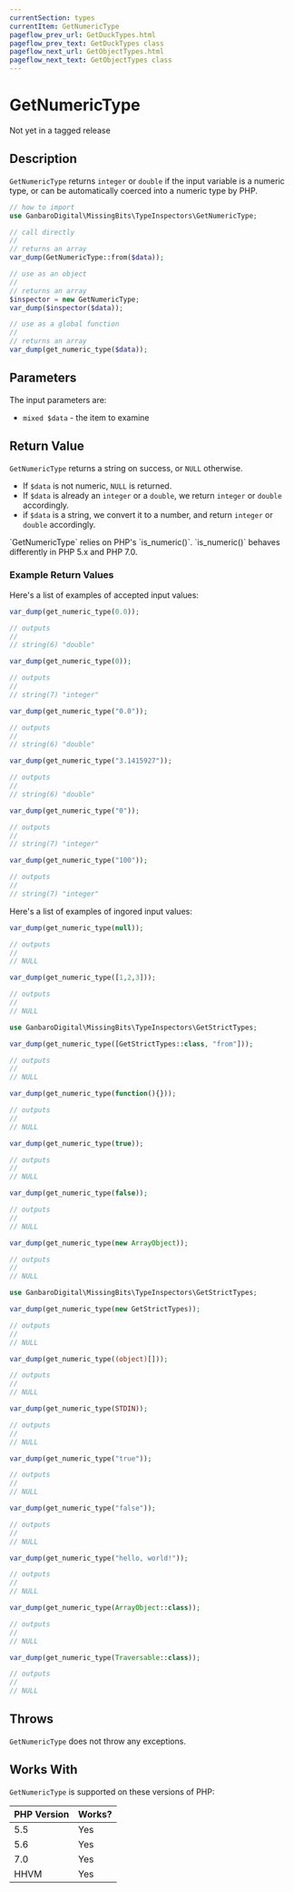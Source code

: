 ```yaml
---
currentSection: types
currentItem: GetNumericType
pageflow_prev_url: GetDuckTypes.html
pageflow_prev_text: GetDuckTypes class
pageflow_next_url: GetObjectTypes.html
pageflow_next_text: GetObjectTypes class
---
```


# GetNumericType

<div class="callout warning">
Not yet in a tagged release
</div>

## Description

`GetNumericType` returns `integer` or `double` if the input variable is a numeric type, or can be automatically coerced into a numeric type by PHP.

```php
// how to import
use GanbaroDigital\MissingBits\TypeInspectors\GetNumericType;

// call directly
//
// returns an array
var_dump(GetNumericType::from($data));

// use as an object
//
// returns an array
$inspector = new GetNumericType;
var_dump($inspector($data));

// use as a global function
//
// returns an array
var_dump(get_numeric_type($data));
```

## Parameters

The input parameters are:

- `mixed $data` - the item to examine

## Return Value

`GetNumericType` returns a string on success, or `NULL` otherwise.

* If `$data` is not numeric, `NULL` is returned.
* If `$data` is already an `integer` or a `double`, we return `integer` or `double` accordingly.
* if `$data` is a string, we convert it to a number, and return `integer` or `double` accordingly.

<div class="callout warning" markdown="1">
`GetNumericType` relies on PHP's `is_numeric()`. `is_numeric()` behaves differently in PHP 5.x and PHP 7.0.
</div>

### Example Return Values

Here's a list of examples of accepted input values:

```php
var_dump(get_numeric_type(0.0));

// outputs
//
// string(6) "double"
```

```php
var_dump(get_numeric_type(0));

// outputs
//
// string(7) "integer"
```

```php
var_dump(get_numeric_type("0.0"));

// outputs
//
// string(6) "double"
```

```php
var_dump(get_numeric_type("3.1415927"));

// outputs
//
// string(6) "double"
```

```php
var_dump(get_numeric_type("0"));

// outputs
//
// string(7) "integer"
```

```php
var_dump(get_numeric_type("100"));

// outputs
//
// string(7) "integer"
```

Here's a list of examples of ingored input values:

```php
var_dump(get_numeric_type(null));

// outputs
//
// NULL
```

```php
var_dump(get_numeric_type([1,2,3]));

// outputs
//
// NULL
```

```php
use GanbaroDigital\MissingBits\TypeInspectors\GetStrictTypes;

var_dump(get_numeric_type([GetStrictTypes::class, "from"]));

// outputs
//
// NULL
```

```php
var_dump(get_numeric_type(function(){}));

// outputs
//
// NULL
```

```php
var_dump(get_numeric_type(true));

// outputs
//
// NULL
```

```php
var_dump(get_numeric_type(false));

// outputs
//
// NULL
```

```php
var_dump(get_numeric_type(new ArrayObject));

// outputs
//
// NULL
```

```php
use GanbaroDigital\MissingBits\TypeInspectors\GetStrictTypes;

var_dump(get_numeric_type(new GetStrictTypes));

// outputs
//
// NULL
```

```php
var_dump(get_numeric_type((object)[]));

// outputs
//
// NULL
```

```php
var_dump(get_numeric_type(STDIN));

// outputs
//
// NULL
```

```php
var_dump(get_numeric_type("true"));

// outputs
//
// NULL
```

```php
var_dump(get_numeric_type("false"));

// outputs
//
// NULL
```

```php
var_dump(get_numeric_type("hello, world!"));

// outputs
//
// NULL
```

```php
var_dump(get_numeric_type(ArrayObject::class));

// outputs
//
// NULL
```

```php
var_dump(get_numeric_type(Traversable::class));

// outputs
//
// NULL
```

## Throws

`GetNumericType` does not throw any exceptions.

## Works With

`GetNumericType` is supported on these versions of PHP:

PHP Version | Works?
------------|-------
5.5 | Yes
5.6 | Yes
7.0 | Yes
HHVM | Yes
